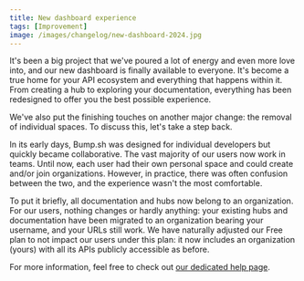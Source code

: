 ```yaml
---
title: New dashboard experience
tags: [Improvement]
image: /images/changelog/new-dashboard-2024.jpg
---
```


It's been a big project that we've poured a lot of energy and even more love into, and our new dashboard is finally available to everyone.
It's become a true home for your API ecosystem and everything that happens within it. From creating a hub to exploring your documentation, everything has been redesigned to offer you the best possible experience.

We've also put the finishing touches on another major change: the removal of individual spaces. To discuss this, let's take a step back.

In its early days, Bump.sh was designed for individual developers but quickly became collaborative. The vast majority of our users now work in teams.
Until now, each user had their own personal space and could create and/or join organizations. However, in practice, there was often confusion between the two, and the experience wasn't the most comfortable.

To put it briefly, all documentation and hubs now belong to an organization.
For our users, nothing changes or hardly anything: your existing hubs and documentation have been migrated to an organization bearing your username, and your URLs still work.
We have naturally adjusted our Free plan to not impact our users under this plan: it now includes an organization (yours) with all its APIs publicly accessible as before.

For more information, feel free to check out [our dedicated help page](/help/organizations/personal-user-account-migration/).